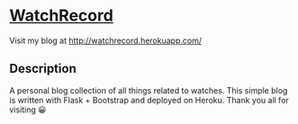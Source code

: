 # [WatchRecord](http://watchrecord.herokuapp.com/)

Visit my blog at http://watchrecord.herokuapp.com/

## Description

A personal blog collection of all things related to watches. This simple blog is written with Flask + Bootstrap and deployed on Heroku. Thank you all for visiting :grinning:

